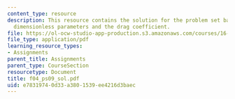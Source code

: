 ```yaml
---
content_type: resource
description: This resource contains the solution for the problem set based on the
  dimensionless parameters and the drag coefficient.
file: https://ol-ocw-studio-app-production.s3.amazonaws.com/courses/16-01-unified-engineering-i-ii-iii-iv-fall-2005-spring-2006/e78319740d33a3801539ee4216d3baec_f04_ps09_sol.pdf
file_type: application/pdf
learning_resource_types:
- Assignments
parent_title: Assignments
parent_type: CourseSection
resourcetype: Document
title: f04_ps09_sol.pdf
uid: e7831974-0d33-a380-1539-ee4216d3baec
---
```

